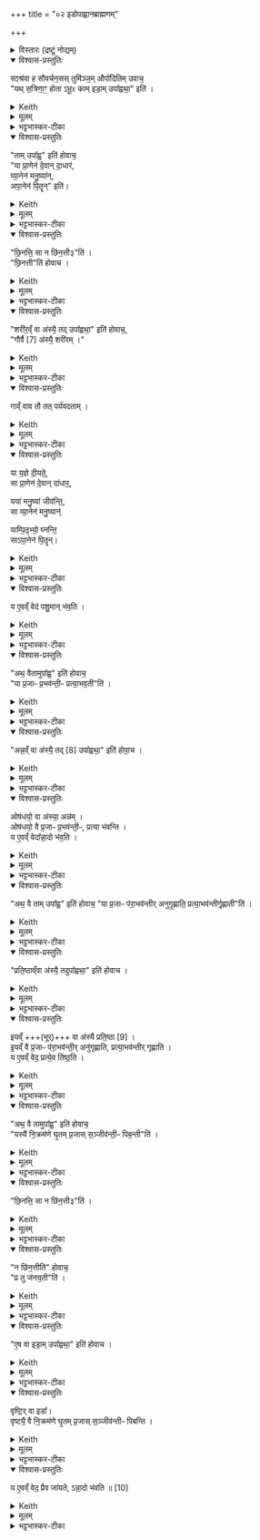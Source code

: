 +++
title = "०२ इडोपाह्वानब्राह्मणम्"

+++
<details><summary>विस्तारः (द्रष्टुं नोद्यम्)</summary>

(इडोपाह्वानब्राह्मणम् ) सꣵश्रव-स्तुमिञ्जयोः प्रश्नोत्तराभ्याम् इडाप्रशंसा  

प्रजापतिर्ऋषिः
</details>
<details open><summary>विश्वास-प्रस्तुतिः</summary>

सꣵश्र॑वा ह सौवर्चन॒सस् तुमि॑ञ्ज॒म् औपो॑दितिम् उवाच॒  
"यथ् स॒त्रिणा॒ꣳ॒ होता ऽभू॒ᳵ काम् इडा॒म् उपा᳚ह्वथा॒" इति॑ ।
</details>
<details><summary>Keith</summary>

Samśravas Sauvarcanasa said to Tumiñja Aupoditi:  
'When thou hast been a Hotr of Sattrins, what Ida hast thou invoked?'
</details>
<details><summary>मूलम्</summary>

सꣵश्र॑वा ह सौवर्चन॒सस्तुमि॑ञ्ज॒मौपो॑दितिमुवाच॒ यथ्स॒त्रिणा॒ꣳ॒ होताऽभू॒ᳵ कामिडा॒मुपा᳚ह्वथा॒ इति॑ ।
</details>
<details><summary>भट्टभास्कर-टीका</summary>

1संश्रवा इत्यादि प्रासङ्गिकं हौत्रम् । सुवर्चनसोपत्यं संश्रवा नाम उपोदितस्यापत्यं तुमिञ्जन्नामोवाच ।  


यदित्यादि । यत् यदा । उपाह्वथाः - 'निसमुपविभ्यो ह्वः' इत्यात्मनेपदम्, 'लिपि सिचि ह्वश्च' इत्यङ् ।  
</details>
<details open><summary>विश्वास-प्रस्तुतिः</summary>

"ताम् उपा᳚ह्व॒" इति॑ होवाच॒  
"या प्रा॒णेन॑ दे॒वान् दा॒धार॑,  
व्या॒नेन॑ मनु॒ष्या॑न्,  
अपा॒नेन॑ पि॒तॄन्" इति॑।  
</details>
<details><summary>Keith</summary>

'Her I have invoked', he said, 'who supports the gods by her expiration, men by her cross-breathing, and the Pitrs by her inspiration.' 
</details>
<details><summary>मूलम्</summary>

तामुपा᳚ह्व॒ इति॑ होवाच॒ या प्रा॒णेन॑ दे॒वान्दा॒धार॑ व्या॒नेन॑ मनु॒ष्या॑नपा॒नेन॑ पि॒तॄनिति॑। 
</details>
<details><summary>भट्टभास्कर-टीका</summary>

एवं संश्रवसा पृष्टे तामित्युत्तरमुवाच तुमिञ्जः । येत्यादि ।या प्राणेन उत्तमवृत्त्या दक्षिणात्वेन देवान्धारयति, व्यानेन मध्यमवृत्त्या मनुष्योपजीव्यत्वेन मनुष्यान् धारयति, अपानेनाधमवृत्त्या मरणेन पितॄन्धारयति, तादृशीमहमुपाह्वे, सन्ध्या [सेयं] अन्या वास्त्विति ॥
</details>
<details open><summary>विश्वास-प्रस्तुतिः</summary>

"छि॒नत्ति॒ सा न छि॑न॒त्ती३"ति॑ ।   
"छि॒नत्ती"ति॑ होवाच ।  
</details>
<details><summary>Keith</summary>

'Does she divide, or does she not divide' (he asked). 'She divides', he replied.
</details>
<details><summary>मूलम्</summary>

छि॒नत्ति॒ सा न छि॑न॒त्ती३ति॑ ।   
"छि॒नत्ती"ति॑ होवाच ।
</details>
<details><summary>भट्टभास्कर-टीका</summary>

2अथ संश्रवाः - छिनत्तीत्यादिकम् । प्रतिग्रहादिषु प्रजा अनर्थेन योजयति उत नेति । प्रश्नान्ते प्लुतः । छान्दसं तिङ उदात्तत्वम्, विश्वजनादित्वात्तुगभावः ।  

अथ छिनत्तीत्युवाच तुमिञ्जः । समानवाक्ये पदात्परत्वाभावान्न निहन्यते ।सर्वस्य श्रुतस्य पाक्षिकत्वादाख्यातलक्षणप्लुताभावः ॥
</details>
<details open><summary>विश्वास-प्रस्तुतिः</summary>

"शरी॑र॒व्ँ वा अ॑स्यै॒ तद् उपा᳚ह्वथा॒" इति॑ होवाच॒,  
"गौर्वै [7] अ॑स्यै॒ शरी॑रम् ।"  
</details>
<details><summary>Keith</summary>

'Her body then hast thou invoked', he said. Her body is the cow [1]; 
</details>
<details><summary>मूलम्</summary>

"शरी॑र॒व्ँ वा अ॑स्यै॒ तद् उपा᳚ह्वथा॒" इति॑ होवाच॒,  
"गौर्वै [7] अ॑स्यै॒ शरी॑रम् ।"
</details>
<details><summary>भट्टभास्कर-टीका</summary>

3संश्रवा उवाच - शरीरमित्यादि ॥ किं पुनस्तच्छरीरमित्याकाङ्क्षायां गौर्वा इत्यादि वेदात्मा वदति गोरूपा इडा भवतीति ।  
</details>
<details open><summary>विश्वास-प्रस्तुतिः</summary>

गाव्ँ वाव तौ तत् पर्य॑वदताम् ।  
</details>
<details><summary>Keith</summary>

of the cow were they two talking. 
</details>
<details><summary>मूलम्</summary>

गाव्ँवाव तौ तत्पर्य॑वदताम् ।  
</details>
<details><summary>भट्टभास्कर-टीका</summary>

अथ सः असहमान इवाह - गामित्यादि । तत् तदानीं तौ संश्रवस्तुमिञ्जौ एवं गां पर्यवदताम्, अन्यप्रारब्धमन्यत्फलितमिच्छति वेतृ [त्फलितमित्यतिवक्तृ] त्वाभ्युपगमां निन्दा ॥
</details>
<details open><summary>विश्वास-प्रस्तुतिः</summary>

या य॒ज्ञे दी॒यते॒,  
सा प्रा॒णेन॑ दे॒वान् दा॑धार॒,  

यया॑ मनु॒ष्या॑ जीव॑न्ति॒,  
सा व्या॒नेन॑ मनु॒ष्यान्॑  

याम्पि॒तृभ्यो॒ घ्नन्ति॒  
साऽपा॒नेन॑ पि॒तॄन्। 
</details>
<details><summary>Keith</summary>

She who is given in the sacrifice supports the gods with her expiration;  
she by whom men live (supports) men by her cross-breathing;  
she whom they slay for the Fathers (supports) the Fathers by her inspiration;
</details>
<details><summary>मूलम्</summary>

या य॒ज्ञे दी॒यते॒ सा प्रा॒णेन॑ दे॒वान्दा॑धार॒ यया॑ मनु॒ष्या॑ जीव॑न्ति॒ सा व्या॒नेन॑ मनु॒ष्यान्॑याम्पि॒तृभ्यो॒ घ्नन्ति॒ साऽपा॒नेन॑ पि॒तॄन्
</details>
<details><summary>भट्टभास्कर-टीका</summary>

4अथ यदुक्तं संश्रवसा अस्याश्शरीरं त्वमुपाह्वथा इति तत्समर्थनार्थं प्राणादिवृत्तिभिर्देवादीनां धारकत्वं वेदात्मैव गौराह – या यज्ञ इत्यादि ॥ तस्मात्सम्यगभिहितं संश्रवसेति ।  
</details>
<details open><summary>विश्वास-प्रस्तुतिः</summary>

य ए॒वव्ँ वेद॑ पशु॒मान् भ॑व॒ति ।  
</details>
<details><summary>Keith</summary>

 he who knows thus becomes rich in cattle. 
</details>
<details><summary>मूलम्</summary>

य ए॒वव्ँवेद॑ पशु॒मान्भ॑व॒ति ।  
</details>
<details><summary>भट्टभास्कर-टीका</summary>

य एवमित्यादि । गतम् ॥
</details>
<details open><summary>विश्वास-प्रस्तुतिः</summary>

"अथ॒ वैतामुपा᳚ह्व॒" इति॑ होवाच॒  
"या प्र॒जाᳶ प्र॒भव॑न्ती॒ᳶ प्रत्या॒भव॒ती"ति॑ ।
</details>
<details><summary>Keith</summary>

'Her too I have invoked', he said, 'who is available to people as they increase.' 
</details>
<details><summary>मूलम्</summary>

अथ॒ वैतामुपा᳚ह्व॒ इति॑ होवाच॒  
या प्र॒जाᳶ प्र॒भव॑न्ती॒ᳶ प्रत्या॒भव॒तीति॑ । 
</details>
<details><summary>भट्टभास्कर-टीका</summary>

5अथ तुमिञ्ज उवाच - अथ वैतामित्यादि ॥

लक्षणं चाचष्टे - येत्यादि । या प्रभवन्तीः प्रभुत्ववतीः प्रजाः प्रत्याभवति प्रत्यक्षाभिमुख्येन भजति ॥
</details>
<details open><summary>विश्वास-प्रस्तुतिः</summary>

"अन्न॒व्ँ वा अ॑स्यै॒ तद् [8] उपा᳚ह्वथा॒" इति॑ होवा॒च ।  
</details>
<details><summary>Keith</summary>

'Her food then [2] hast thou invoked', he replied. 
</details>
<details><summary>मूलम्</summary>

अन्न॒व्ँवा अ॑स्यै॒ तद् [8] उपा᳚ह्वथा॒ इति॑ होवा॒च ।  
</details>
<details><summary>भट्टभास्कर-टीका</summary>

6अथ संश्रवा उवाच - अन्नमित्यादि ॥
</details>
<details open><summary>विश्वास-प्रस्तुतिः</summary>

ओष॑धयो॒ वा अ॑स्या॒ अन्न॑म् ।   
ओष॑धयो॒ वै प्र॒जाᳶ प्र॒भव॑न्ती॒ᳶ, प्रत्या भ॑वन्ति ।   
य ए॒वव्ँ वेदा᳚न्ना॒दो भ॑व॒ति ।   
</details>
<details><summary>Keith</summary>

This food is plants, plants are available to people as they increase;  
he who knows thus becomes an eater of food.
</details>
<details><summary>मूलम्</summary>

ओष॑धयो॒ वा अ॑स्या॒ अन्न॑म् ।   
ओष॑धयो॒ वै प्र॒जाᳶ प्र॒भव॑न्ती॒ᳶ प्रत्या भ॑वन्ति ।   
य ए॒वव्ँवेदा᳚न्ना॒दो भ॑व॒ति ।   
</details>
<details><summary>भट्टभास्कर-टीका</summary>

तत्समर्थयते वेदात्मा पुरुषः - ओषधय इत्यादि । अस्या 'गोरन्नमोषधयः, ताभिः प्रजाः प्रभवन्त्यो भवन्तीति ॥
</details>
<details open><summary>विश्वास-प्रस्तुतिः</summary>

"अथ॒ वै ताम् उपा᳚ह्व॒" इति॑ होवाच॒
"या प्र॒जाᳶ प॑रा॒भव॑न्तीर् अनुगृ॒ह्णाति॒ प्रत्या॒भव॑न्तीर्गृ॒ह्णाती"ति॑ ।
</details>
<details><summary>Keith</summary>

'Her too I have invoked', he said,  
'who supports people in distress and succours them as they improve.' 
</details>
<details><summary>मूलम्</summary>

अथ॒ वै तामुपा᳚ह्व॒ इति॑ होवाच॒
या प्र॒जाᳶ प॑रा॒भव॑न्तीरनुगृ॒ह्णाति॒ प्रत्या॒भव॑न्तीर्गृ॒ह्णातीति॑ ।   
</details>
<details><summary>भट्टभास्कर-टीका</summary>

7पुनरपि तुमिञ्ज उवाच - अथेति ॥

लक्षणं च ब्रूते - येत्यादि । या पराभवन्तीः विद्यमानाः प्रजाः अनुगृह्णाति पुष्ट्यादिप्रदानेन धारयति ।  

प्रत्याभवन्तीः आत्मानं भजमानाः प्रजाः गृह्णाति प्रतिष्ठिताः करोतीति ॥
</details>
<details open><summary>विश्वास-प्रस्तुतिः</summary>

"प्रति॒ष्ठाव्ँवा अ॑स्यै॒ तदुपा᳚ह्वथा॒" इति॑ होवाच ।  
</details>
<details><summary>Keith</summary>

Her support then hast thou invoked', he replied. 
</details>
<details><summary>मूलम्</summary>

प्रति॒ष्ठाव्ँवा अ॑स्यै॒ तदुपा᳚ह्वथा॒ इति॑ होवाच ।  
</details>
<details><summary>भट्टभास्कर-टीका</summary>

8अथ संश्रवा उवाच - प्रतिष्ठामित्यादि ॥
</details>
<details open><summary>विश्वास-प्रस्तुतिः</summary>

इयव्ँ +++(भूर्)+++ वा अ॑स्यै प्रति॒ष्ठा [9] ।  
इ॒यव्ँ वै प्र॒जाᳶ प॑रा॒भव॑न्ती॒र् अनु॑गृह्णाति, प्रत्या॒भव॑न्तीर् गृह्णाति ।  
य ए॒वव्ँ वेद॒ प्रत्ये॒व ति॑ष्ठ॒ति ।  
</details>
<details><summary>Keith</summary>

Her support is this (earth) [3],  
this (earth) supports people in distress  
and succours them as they improve;  
he who knows thus finds support. 
</details>
<details><summary>मूलम्</summary>

इयव्ँवा अ॑स्यै प्रति॒ष्ठा [9] ।  
इ॒यव्ँवै प्र॒जाᳶ प॑रा॒भव॑न्ती॒रनु॑गृह्णाति प्रत्या॒भव॑न्तीर्गृह्णाति ।  
य ए॒वव्ँवेद॒ प्रत्ये॒व ति॑ष्ठ॒ति ।  
</details>
<details><summary>भट्टभास्कर-टीका</summary>

तदुपपादयति वेदात्मा - इयमित्यादि ॥
</details>
<details open><summary>विश्वास-प्रस्तुतिः</summary>

"अथ॒ वै तामुपा᳚ह्व॒" इति॑ होवाच॒  
"यस्यै॑ नि॒क्रम॑णे घृ॒तम् प्र॒जास् स॒ञ्जीव॑न्ती॒ᳶ पिब॒न्ती"ति॑ ।  
</details>
<details><summary>Keith</summary>

'Her too I have invoked', he said, 'in whose step people drink the ghee they live upon.' 
</details>
<details><summary>मूलम्</summary>

अथ॒ वै तामुपा᳚ह्व॒ इति॑ होवाच॒ यस्यै॑ नि॒क्रम॑णे घृ॒तम्प्र॒जास्स॒ञ्जीव॑न्ती॒ᳶ पिब॒न्तीति॑ ।  
</details>
<details><summary>भट्टभास्कर-टीका</summary>

9अथ तुमिञ्ज उवाच - अथेति ॥ लक्षणं चाभिधत्ते - यस्या  +++(यस्य इति टङ्कितम् । यस्या इति साधु)+++ इत्यादि । यस्या निक्रमणे न्यक्पतने सर्वाः प्रजास्सञ्जीवन्त्यः घृतमुदकं पिबन्ति । ब्राह्मणान्तरं च भवति 'सा यत्र यत्र न्यक्रामत्ततो घृतमपीड्यत' इति ॥
</details>
<details open><summary>विश्वास-प्रस्तुतिः</summary>

"छि॒नत्ति॒ सा न छि॑न॒त्ती३"ति॑ ।  
</details>
<details><summary>Keith</summary>

'Does she divide, or does she not divide?' (he asked). 
</details>
<details><summary>मूलम्</summary>

"छि॒नत्ति॒ सा न छि॑न॒त्ती३"ति॑ ।  
</details>
<details><summary>भट्टभास्कर-टीका</summary>

10अथ संश्रवा उवाच - छिनत्तीत्यादि ॥ व्याख्यातम् ॥
</details>
<details open><summary>विश्वास-प्रस्तुतिः</summary>

"न छि॑न॒त्तीति॑" होवाच॒  
"प्र तु ज॑नय॒ती"ति॑ ।  
</details>
<details><summary>Keith</summary>

'She does not divide', he said, 'but she propagates.' 
</details>
<details><summary>मूलम्</summary>

न छि॑न॒त्तीति॑ होवाच ।  
प्र तु ज॑नय॒तीति॑ ।  
</details>
<details><summary>भट्टभास्कर-टीका</summary>

11अथ तुमिञ्जः प्रत्युवाच - न छिनत्ति, अपितु प्रजनयत्येव प्रजा इति ॥
</details>
<details open><summary>विश्वास-प्रस्तुतिः</summary>

"ए॒ष वा इडा॒म् उपा᳚ह्वथा॒" इति॑ होवाच ।  
</details>
<details><summary>Keith</summary>

'Indeed hast thou invoked the Ida herself ', he replied. 
</details>
<details><summary>मूलम्</summary>

ए॒ष वा इडा॒मुपा᳚ह्वथा॒ इति॑ होवाच ।  
</details>
<details><summary>भट्टभास्कर-टीका</summary>

12अथ संश्रवा उवाच - एष वा इडामित्यादि ॥ एष त्वमिडामुपह्वथाः यस्त्वं घृतपदीमह्वथा इति ।  
</details>
<details open><summary>विश्वास-प्रस्तुतिः</summary>

वृष्टि॒र् वा इडा᳚।  
वृष्ट्यै॒ वै नि॒क्रम॑णे घृ॒तम् प्र॒जास् स॒ञ्जीव॑न्तीᳶ पिबन्ति ।  
</details>
<details><summary>Keith</summary>

The Ida is rain; in the step of rain people drink the ghee they live upon; 
</details>
<details><summary>मूलम्</summary>

वृष्टि॒र्वा इडा᳚।  
वृष्ट्यै॒ वै नि॒क्रम॑णे घृ॒तम्प्र॒जास्स॒ञ्जीव॑न्तीᳶ पिबन्ति ।  
</details>
<details><summary>भट्टभास्कर-टीका</summary>

तदेतत्समर्थयते वेदात्मा - वृष्टिर्वा इत्यादि । तत्साधनत्वात्ताच्छब्द्यम् ।  
</details>
<details open><summary>विश्वास-प्रस्तुतिः</summary>

य ए॒वव्ँ वेद॒ प्रैव जा॑यते, ऽन्ना॒दो भ॑वति ॥ [10]
</details>
<details><summary>Keith</summary>

he who knows thus is propagated with offspring; he becomes an eater of food.
</details>
<details><summary>मूलम्</summary>

य ए॒वव्ँवेद॒ प्रैव जा॑यतेऽन्ना॒दो भ॑वति ॥ [10]
</details>
<details><summary>भट्टभास्कर-टीका</summary>

एवं वेदिता होता प्रकरणाद्वा यजमानः वृष्टिलाभेन प्रजावान् भवति अन्नस्य चात्ता ॥

इति सप्तमे द्वितीयोनुवाकः ॥  


</details>
